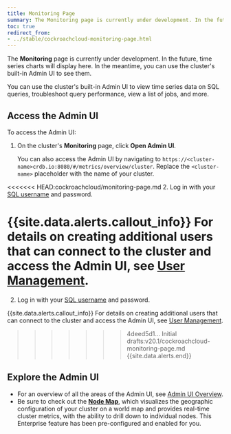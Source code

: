 ```yaml
---
title: Monitoring Page
summary: The Monitoring page is currently under development. In the future, time series charts will display here.
toc: true
redirect_from:
- ../stable/cockroachcloud-monitoring-page.html
---
```


The **Monitoring** page is currently under development. In the future, time series charts will display here. In the meantime, you can use the cluster's built-in Admin UI to see them.

You can use the cluster's built-in Admin UI to view time series data on SQL queries, troubleshoot query performance, view a list of jobs, and more.

## Access the Admin UI

To access the Admin UI:

1. On the cluster's **Monitoring** page, click **Open Admin UI**.

    You can also access the Admin UI by navigating to `https://<cluster-name>crdb.io:8080/#/metrics/overview/cluster`. Replace the `<cluster-name>` placeholder with the name of your cluster.

<<<<<<< HEAD:cockroachcloud/monitoring-page.md
2. Log in with your [SQL username](authorization.html#use-the-console) and password.

{{site.data.alerts.callout_info}}
For details on creating additional users that can connect to the cluster and access the Admin UI, see [User Management](authorization.html#use-the-console).
=======
2. Log in with your [SQL username](cockroachcloud-user-authorization.html#use-the-console) and password.

{{site.data.alerts.callout_info}}
For details on creating additional users that can connect to the cluster and access the Admin UI, see [User Management](cockroachcloud-user-authorization.html#use-the-console).
>>>>>>> 4deed5d1... Initial drafts:v20.1/cockroachcloud-monitoring-page.md
{{site.data.alerts.end}}

## Explore the Admin UI

- For an overview of all the areas of the Admin UI, see [Admin UI Overview](../stable/admin-ui-overview.html).
- Be sure to check out the [**Node Map**](../stable/admin-ui-overview.html), which visualizes the geographic configuration of your cluster on a world map and provides real-time cluster metrics, with the ability to drill down to individual nodes. This Enterprise feature has been pre-configured and enabled for you.
